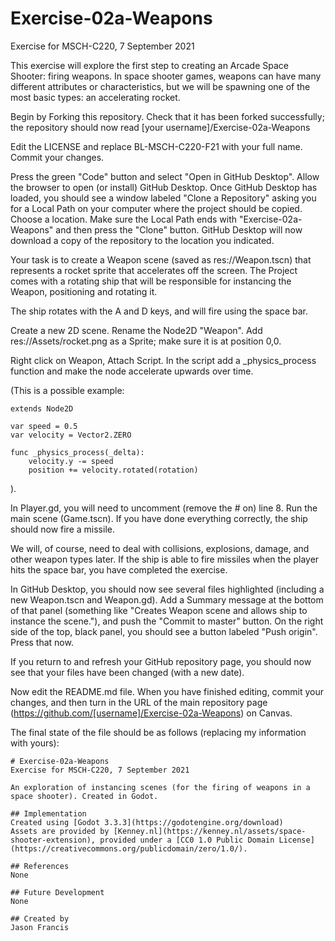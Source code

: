 # Exercise-02a-Weapons
Exercise for MSCH-C220, 7 September 2021

This exercise will explore the first step to creating an Arcade Space Shooter: firing weapons. In space shooter games, weapons can have many different attributes or characteristics, but we will be spawning one of the most basic types: an accelerating rocket.

Begin by Forking this repository. Check that it has been forked successfully; the repository should now read [your username]/Exercise-02a-Weapons

Edit the LICENSE and replace BL-MSCH-C220-F21 with your full name. Commit your changes.

Press the green "Code" button and select "Open in GitHub Desktop". Allow the browser to open (or install) GitHub Desktop. Once GitHub Desktop has loaded, you should see a window labeled "Clone a Repository" asking you for a Local Path on your computer where the project should be copied. Choose a location. Make sure the Local Path ends with "Exercise-02a-Weapons" and then press the "Clone" button. GitHub Desktop will now download a copy of the repository to the location you indicated.

Your task is to create a Weapon scene (saved as res://Weapon.tscn) that represents a rocket sprite that accelerates off the screen. The Project comes with a rotating ship that will be responsible for instancing the Weapon, positioning and rotating it.

The ship rotates with the A and D keys, and will fire using the space bar. 

Create a new 2D scene. Rename the Node2D "Weapon". Add res://Assets/rocket.png as a Sprite; make sure it is at position 0,0.

Right click on Weapon, Attach Script. In the script add a _physics_process function and make the node accelerate upwards over time.

(This is a possible example: 
```
extends Node2D

var speed = 0.5
var velocity = Vector2.ZERO

func _physics_process(_delta):
	velocity.y -= speed
	position += velocity.rotated(rotation)
```	
).

In Player.gd, you will need to uncomment (remove the # on) line 8. Run the main scene (Game.tscn). If you have done everything correctly, the ship should now fire a missile.

We will, of course, need to deal with collisions, explosions, damage, and other weapon types later. If the ship is able to fire missiles when the player hits the space bar, you have completed the exercise.

In GitHub Desktop, you should now see several files highlighted (including a new Weapon.tscn and Weapon.gd). Add a Summary message at the bottom of that panel (something like "Creates Weapon scene and allows ship to instance the scene."), and push the "Commit to master" button. On the right side of the top, black panel, you should see a button labeled "Push origin". Press that now.

If you return to and refresh your GitHub repository page, you should now see that your files have been changed (with a new date).

Now edit the README.md file. When you have finished editing, commit your changes, and then turn in the URL of the main repository page (https://github.com/[username]/Exercise-02a-Weapons) on Canvas.

The final state of the file should be as follows (replacing my information with yours):
```
# Exercise-02a-Weapons
Exercise for MSCH-C220, 7 September 2021

An exploration of instancing scenes (for the firing of weapons in a space shooter). Created in Godot.

## Implementation
Created using [Godot 3.3.3](https://godotengine.org/download)
Assets are provided by [Kenney.nl](https://kenney.nl/assets/space-shooter-extension), provided under a [CC0 1.0 Public Domain License](https://creativecommons.org/publicdomain/zero/1.0/).

## References
None

## Future Development
None

## Created by
Jason Francis
```